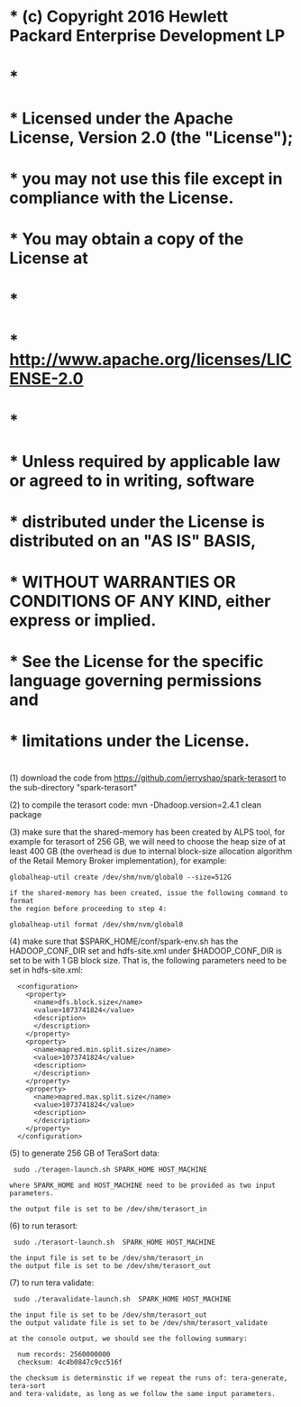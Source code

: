 # * (c) Copyright 2016 Hewlett Packard Enterprise Development LP
# *
# * Licensed under the Apache License, Version 2.0 (the "License");
# * you may not use this file except in compliance with the License.
# * You may obtain a copy of the License at
# *
# *     http://www.apache.org/licenses/LICENSE-2.0
# *
# * Unless required by applicable law or agreed to in writing, software
# * distributed under the License is distributed on an "AS IS" BASIS,
# * WITHOUT WARRANTIES OR CONDITIONS OF ANY KIND, either express or implied.
# * See the License for the specific language governing permissions and
# * limitations under the License.
#

(1) download the code from https://github.com/jerryshao/spark-terasort 
    to the sub-directory "spark-terasort"

(2) to compile the terasort code: 
    mvn -Dhadoop.version=2.4.1 clean package 


(3) make sure that the shared-memory has been created by ALPS tool, for example
    for terasort of 256 GB, we will need to choose the heap size of at least 400 GB
    (the overhead is due to internal block-size allocation algorithm of the Retail
     Memory Broker implementation), for example:  

    globalheap-util create /dev/shm/nvm/global0 --size=512G

    if the shared-memory has been created, issue the following command to format
    the region before proceeding to step 4:

    globalheap-util format /dev/shm/nvm/global0

(4) make sure that $SPARK_HOME/conf/spark-env.sh has the HADOOP_CONF_DIR set and hdfs-site.xml
    under $HADOOP_CONF_DIR is set to be with 1 GB block size. That is, the following parameters 
    need to be set in hdfs-site.xml:

      <configuration>
        <property>
          <name>dfs.block.size</name>
          <value>1073741824</value>
          <description>
          </description>
        </property>
        <property>
          <name>mapred.min.split.size</name>
          <value>1073741824</value>
          <description>
          </description>
        </property>
        <property>
          <name>mapred.max.split.size</name>
          <value>1073741824</value> 
          <description>
          </description>
        </property>
      </configuration>

(5) to generate 256 GB of TeraSort data:
    
     sudo ./teragen-launch.sh SPARK_HOME HOST_MACHINE

    where SPARK_HOME and HOST_MACHINE need to be provided as two input parameters.
    
    the output file is set to be /dev/shm/terasort_in

    
(6) to run terasort:

     sudo ./terasort-launch.sh  SPARK_HOME HOST_MACHINE

    the input file is set to be /dev/shm/terasort_in
    the output file is set to be /dev/shm/terasort_out

(7) to run tera validate:

     sudo ./teravalidate-launch.sh  SPARK_HOME HOST_MACHINE

    the input file is set to be /dev/shm/terasort_out
    the output validate file is set to be /dev/shm/terasort_validate

    at the console output, we should see the following summary:

      num records: 2560000000
      checksum: 4c4b0847c9cc516f

    the checksum is determinstic if we repeat the runs of: tera-generate, tera-sort
    and tera-validate, as long as we follow the same input parameters. 

